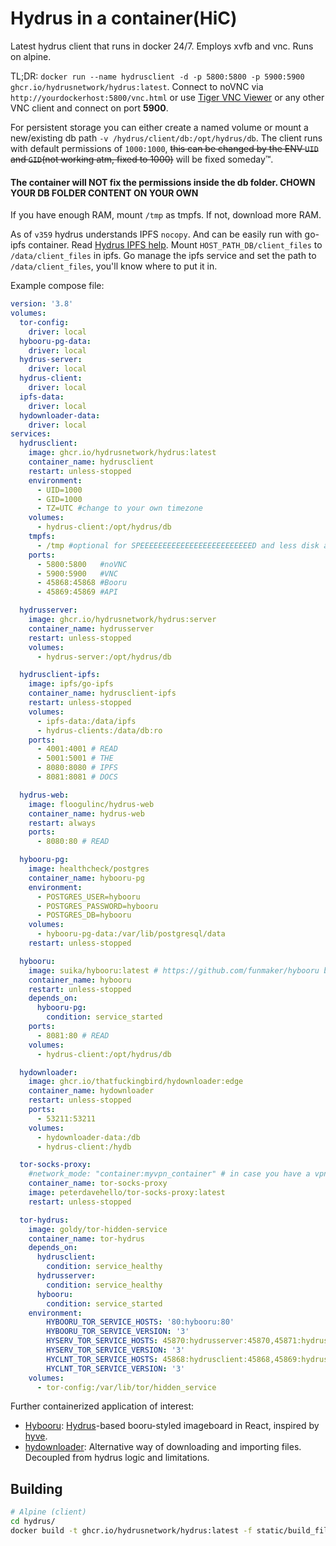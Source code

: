 # Hydrus in a container(HiC)

Latest hydrus client that runs in docker 24/7. Employs xvfb and vnc. Runs on alpine.

TL;DR: `docker run --name hydrusclient -d -p 5800:5800 -p 5900:5900 ghcr.io/hydrusnetwork/hydrus:latest`.
Connect to noVNC via `http://yourdockerhost:5800/vnc.html` or use [Tiger VNC Viewer](https://bintray.com/tigervnc/stable/download_file?file_path=vncviewer-1.9.0.exe) or any other VNC client and connect on port **5900**.

For persistent storage you can either create a named volume or mount a new/existing db path `-v /hydrus/client/db:/opt/hydrus/db`.
The client runs with default permissions of `1000:1000`, ~~this can be changed by the ENV `UID` and `GID`(not working atm, fixed to 1000)~~ will be fixed someday™.

#### The container will **NOT** fix the permissions inside the db folder. **CHOWN YOUR DB FOLDER CONTENT ON YOUR OWN**

If you have enough RAM, mount `/tmp` as tmpfs. If not, download more RAM.

As of `v359` hydrus understands IPFS `nocopy`. And can be easily run with go-ipfs container.
Read [Hydrus IPFS help](https://hydrusnetwork.github.io/hydrus/ipfs.html). Mount `HOST_PATH_DB/client_files` to `/data/client_files` in ipfs. Go manage the ipfs service and set the path to `/data/client_files`, you'll know where to put it in.

Example compose file:
```yaml
version: '3.8'
volumes:
  tor-config:
    driver: local
  hybooru-pg-data:
    driver: local
  hydrus-server:
    driver: local
  hydrus-client:
    driver: local
  ipfs-data:
    driver: local
  hydownloader-data:
    driver: local
services:
  hydrusclient:
    image: ghcr.io/hydrusnetwork/hydrus:latest
    container_name: hydrusclient
    restart: unless-stopped
    environment:
      - UID=1000
      - GID=1000
      - TZ=UTC #change to your own timezone
    volumes:
      - hydrus-client:/opt/hydrus/db
    tmpfs:
      - /tmp #optional for SPEEEEEEEEEEEEEEEEEEEEEEEEED and less disk access
    ports:
      - 5800:5800   #noVNC
      - 5900:5900   #VNC
      - 45868:45868 #Booru
      - 45869:45869 #API

  hydrusserver:
    image: ghcr.io/hydrusnetwork/hydrus:server
    container_name: hydrusserver
    restart: unless-stopped
    volumes:
      - hydrus-server:/opt/hydrus/db

  hydrusclient-ipfs:
    image: ipfs/go-ipfs
    container_name: hydrusclient-ipfs
    restart: unless-stopped
    volumes:
      - ipfs-data:/data/ipfs
      - hydrus-clients:/data/db:ro
    ports:
      - 4001:4001 # READ
      - 5001:5001 # THE
      - 8080:8080 # IPFS
      - 8081:8081 # DOCS

  hydrus-web:
    image: floogulinc/hydrus-web
    container_name: hydrus-web
    restart: always
    ports:
      - 8080:80 # READ

  hybooru-pg:
    image: healthcheck/postgres
    container_name: hybooru-pg
    environment:
      - POSTGRES_USER=hybooru
      - POSTGRES_PASSWORD=hybooru
      - POSTGRES_DB=hybooru
    volumes:
      - hybooru-pg-data:/var/lib/postgresql/data
    restart: unless-stopped

  hybooru:
    image: suika/hybooru:latest # https://github.com/funmaker/hybooru build it yourself
    container_name: hybooru
    restart: unless-stopped
    depends_on:
      hybooru-pg:
        condition: service_started
    ports:
      - 8081:80 # READ
    volumes:
      - hydrus-client:/opt/hydrus/db

  hydownloader:
    image: ghcr.io/thatfuckingbird/hydownloader:edge
    container_name: hydownloader
    restart: unless-stopped
    ports:
      - 53211:53211
    volumes:
      - hydownloader-data:/db
      - hydrus-client:/hydb

  tor-socks-proxy:
    #network_mode: "container:myvpn_container" # in case you have a vpn container
    container_name: tor-socks-proxy
    image: peterdavehello/tor-socks-proxy:latest
    restart: unless-stopped

  tor-hydrus:
    image: goldy/tor-hidden-service
    container_name: tor-hydrus
    depends_on:
      hydrusclient:
        condition: service_healthy
      hydrusserver:
        condition: service_healthy
      hybooru:
        condition: service_started
    environment:
        HYBOORU_TOR_SERVICE_HOSTS: '80:hybooru:80'
        HYBOORU_TOR_SERVICE_VERSION: '3'
        HYSERV_TOR_SERVICE_HOSTS: 45870:hydrusserver:45870,45871:hydrusserver:45871
        HYSERV_TOR_SERVICE_VERSION: '3'
        HYCLNT_TOR_SERVICE_HOSTS: 45868:hydrusclient:45868,45869:hydrusclient:45869
        HYCLNT_TOR_SERVICE_VERSION: '3'
    volumes:
      - tor-config:/var/lib/tor/hidden_service 
```
Further containerized application of interest:

- [Hybooru](https://github.com/funmaker/hybooru): [Hydrus](https://github.com/hydrusnetwork/hydrus)-based booru-styled imageboard in React, inspired by [hyve](https://github.com/mserajnik/hyve/).
- [hydownloader](https://github.com/thatfuckingbird/hydownloader): Alternative way of downloading and importing files. Decoupled from hydrus logic and limitations.

## Building
```bash
# Alpine (client)
cd hydrus/
docker build -t ghcr.io/hydrusnetwork/hydrus:latest -f static/build_files/docker/client/Dockerfile .
```
